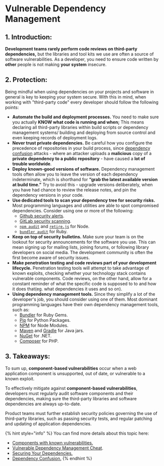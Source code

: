 # Vulnerable Dependency Management

## 1. Introduction:

**Development teams rarely perform code reviews on third-party dependencies,** but the libraries and tool kits we use are often a source of software vulnerabilities. As a developer, you need to ensure code written by **other** people is not making **your system** insecure.

## 2. Protection:

Being mindful when using dependencies on your projects and software in general is key to keeping your system secure. With this in mind, when working with "third-party code" every developer should follow the following points:

* **Automate the build and deployment processes.** You need to make sure you actually **KNOW what code is running and when;** This means declaring all third-party libraries within build scripts or dependency management systems/ building and deploying from source control and even keeping records of deployment logs.
* **Never trust private dependencies.** Be careful how you configure the precedence of repositories in your build process, since [dependency confusion](https://medium.com/@alex.birsan/dependency-confusion-4a5d60fec610) attacks - where an attacker uploads a **malicious** copy of a **private dependency to a public repository** - have caused a **lot of trouble worldwide**.
* **Deploy known-good versions of software.** Dependency management tools often allow you to leave the version of each dependency indeterminate, which is shorthand for **“grab the latest available version at build time.”** Try to avoid this - upgrade versions deliberately, when you have had chance to review the release notes, and pin the dependency versions in your code.
* **Use dedicated tools to scan your dependency tree for security risks.** Most programming languages and utilities are able to spot compromised dependencies. Consider using one or more of the following:
  * [Github security alerts](https://help.github.com/en/github/managing-security-vulnerabilities/about-alerts-for-vulnerable-dependencies).
  * [GitLab security scanning](https://docs.gitlab.com/ee/development/integrations/secure.html).
  * [`npm audit`](https://docs.npmjs.com/auditing-package-dependencies-for-security-vulnerabilities) and [`retire.js`](https://retirejs.github.io/retire.js/) for Node.
  * [`bundler audit`](https://github.com/rubysec/bundler-audit) for Ruby.
* **Keep on top of security bulletins.** Make sure your team is on the lookout for security announcements for the software you use. This can mean signing up for mailing lists, joining forums, or following library developers on social media. The development community is often the first become aware of security issues.
* **Make penetration testing and code reviews part of your development lifecycle.** Penetration testing tools will attempt to take advantage of known exploits, checking whether your technology stack contains vulnerable components. Code reviews, on the other hand, allow for a constant reminder of what the specific code is supposed to to and how it does that(eg. what dependencies it uses and so on).
* **Using dependency management tools.** Since they simplify a lot of the developer's job, you should consider using one of them. Most dominant programming languages have their own dependency management tools, such as:
  * [Bundler](http://bundler.io) for Ruby Gems.
  * [Pip](https://packaging.python.org/installing/#use-pip-for-installing) for Python Packages.
  * [NPM](https://docs.npmjs.com) for Node Modules.
  * [Maven](https://maven.apache.org/what-is-maven.html) and [Gradle](https://docs.gradle.org/current/userguide/tutorial\_java\_projects.html) for Java jars.
  * [NuGet](https://www.nuget.org) for .NET.
  * [Composer](https://getcomposer.org) for PHP.

## 3. Takeaways:

To sum up, **component-based vulnerabilities** occur when a web application component is unsupported, out of date, or vulnerable to a known exploit.

To effectively mitigate against **component-based vulnerabilities**, developers must regularly audit software components and their dependencies, making sure the third-party libraries and software dependencies are always up-to-date.

Product teams must further establish security policies governing the use of third-party libraries, such as passing security tests, and regular patching and updating of application dependencies.

{% hint style="info" %}
You can find more details about this topic here:

* [Components with known vulnerabilities.](https://application.security/free-application-security-training/owasp-top-10-components-with-known-vulnerabilities)
* [Vulnerable Dependency Management Cheat](https://cheatsheetseries.owasp.org/cheatsheets/Vulnerable\_Dependency\_Management\_Cheat\_Sheet.html).
* [Securing Your Dependencies.](https://www.hacksplaining.com/prevention/toxic-dependencies)
* [Dependency Confusion.](https://medium.com/@alex.birsan/dependency-confusion-4a5d60fec610)
{% endhint %}
